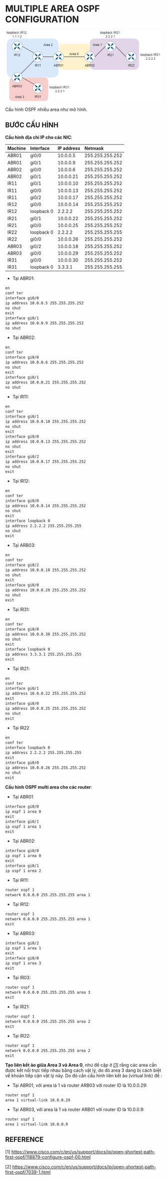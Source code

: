 # MULTIPLE AREA OSPF CONFIGURATION

![img](./img/topology.png)

Cấu hình OSPF nhiều area như mô hình.

## BƯỚC CẤU HÌNH

**Cấu hình địa chỉ IP cho các NIC**:

|Machine|Interface|IP address|Netmask|
|:------|:--------|:---------|:------|
|ABR01|gi0/0|10.0.0.5|255.255.255.252|
|ABR01|gi0/1|10.0.0.9|255.255.255.252|
|ABR02|gi0/0|10.0.0.6|255.255.255.252|
|ABR02|gi0/1|10.0.0.21|255.255.255.252|
|IR11|gi0/1|10.0.0.10|255.255.255.252|
|IR11|gi0/0|10.0.0.13|255.255.255.252|
|IR11|gi0/2|10.0.0.17|255.255.255.252|
|IR12|gi0/0|10.0.0.14|255.255.255.252|
|IR12|loopback 0|2.2.2.2|255.255.255.252|
|IR21|gi0/1|10.0.0.22|255.255.255.252|
|IR21|gi0/0|10.0.0.25|255.255.255.252|
|IR22|loopback 0|2.2.2.2|255.255.255.255|
|IR22|gi0/0|10.0.0.26|255.255.255.252|
|ABR03|gi0/2|10.0.0.18|255.255.255.252|
|ABR03|gi0/0|10.0.0.29|255.255.255.252|
|IR31|gi0/0|10.0.0.30|255.255.255.252|
|IR31|loopback 0|3.3.3.1|255.255.255.255|

- Tại ABR01:

```
en
conf ter
interface gi0/0 
ip address 10.0.0.5 255.255.255.252
no shut
exit
interface gi0/1
ip address 10.0.0.9 255.255.255.252
no shut
```

- Tại ABR02:

```
en
conf ter
interface gi0/0
ip address 10.0.0.6 255.255.255.252
no shut
exit
interface gi0/1
ip address 10.0.0.21 255.255.255.252
no shut
```

- Tại IR11:

```
en
conf ter
interface gi0/1
ip address 10.0.0.10 255.255.255.252
no shut
exit
interface gi0/0
ip address 10.0.0.13 255.255.255.252
no shut
exit
interface gi0/2
ip address 10.0.0.17 255.255.255.252
no shut
exit
```

- Tại IR12:

```
en
conf ter
interface gi0/0
ip address 10.0.0.14 255.255.255.252
no shut
exit
interface loopback 0
ip address 2.2.2.2 255.255.255.255
no shut
exit
```

- Tại ARB03:

```
en
conf ter
interface gi0/2
ip address 10.0.0.18 255.255.255.252
no shut
exit
interface gi0/0
ip address 10.0.0.29 255.255.255.252
no shut
exit
```

- Tại IR31:

```
en
conf ter
interface gi0/0
ip address 10.0.0.30 255.255.255.252
no shut
exit
interface loopback 0
ip address 3.3.3.1 255.255.255.255
exit
```

- Tại IR21:

```
en
conf ter
interface gi0/1
ip address 10.0.0.22 255.255.255.252
exit
interface gi0/0
ip address 10.0.0.25 255.255.255.252
no shut
exit
```

- Tại IR22

```
en
conf ter
interface loopback 0
ip address 2.2.2.2 255.255.255.255
exit
interface gi0/0
ip address 10.0.0.26 255.255.255.252
no shut
exit
```

**Cấu hình OSPF multi area cho các router**:

- Tại ABR01

```
interface gi0/0
ip ospf 1 area 0
exit
interface gi0/1
ip ospf 1 area 1
exit
```

- Tại ABR02:

```
interface gi0/0
ip ospf 1 area 0
exit
interface gi0/1
ip ospf 1 area 2
```

- Tại IR11:

```
router ospf 1
network 0.0.0.0 255.255.255.255 area 1
```

- Tại IR12:

```
router ospf 1
network 0.0.0.0 255.255.255.255 area 1
exit
```

- Tại ABR03:

```
interface gi0/2
ip ospf 1 area 1
exit
interface gi0/0
ip ospf 1 area 3
exit
```

- Tại IR03:

```
router ospf 1
network 0.0.0.0 255.255.255.255 area 3
exit
```

- Tại IR21:

```
router ospf 1
network 0.0.0.0 255.255.255.255 area 2
exit
```

- Tại IR22:

```
router ospf 1
network 0.0.0.0 255.255.255.255 area 2
exit
```

**Tạo liên kết ảo giữa Area 3 và Area 0**, như đề cập ở [[1]](https://www.cisco.com/c/en/us/support/docs/ip/open-shortest-path-first-ospf/118879-configure-ospf-00.html) rằng các area cần được kết nối trực tiếp nhau bằng cách vật lý, do đó area 3 dang bị cách biệt về khoản tiếp cận vật lý này. Do đó cần cấu hình liên kết ảo (virtual link) để :

- Tại ABR01, với area là 1 và router ARB03 với router ID là 10.0.0.29:

```
router ospf 1
area 1 virtual-link 10.0.0.29
```

- Tại ABR03, với area là 1 và router ARB01 với router ID là 10.0.0.9:

```
router ospf 1
area 1 virtual-link 10.0.0.9
```

## REFERENCE

[1] <https://www.cisco.com/c/en/us/support/docs/ip/open-shortest-path-first-ospf/118879-configure-ospf-00.html>

[2] <https://www.cisco.com/c/en/us/support/docs/ip/open-shortest-path-first-ospf/7039-1.html>
